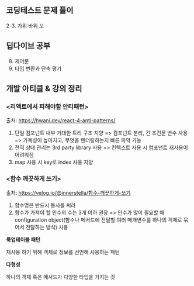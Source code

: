 ## 코딩테스트 문제 풀이

2-3. 가위 바위 보

## 딥다이브 공부

8. 제어문
9. 타입 변환과 단축 평가

## 개발 아티클 & 강의 정리

### <리액트에서 피해야할 안티패턴>

출처: https://hwani.dev/react-4-anti-patterns/

1. 단일 컴포넌트 내부 거대한 트리 구조 지양
   => 컴포넌트 분리, 긴 조건문 변수 사용
   => 가독성이 높아지고, 무엇을 렌더링하는지 빠른 파악 가능
2. 전역 상태 관리는 3rd party library 사용
   => 컨텍스트 사용 시 컴포넌트 재사용이 어려워짐
3. map 사용 시 key로 index 사용 지양

### <함수 깨끗하게 쓰기>

출처: https://velog.io/@innerstella/함수-깨끗하게-쓰기

1. 함수명은 반드시 동사를 써라
2. 함수가 가져야 할 인수의 수는 3개 이하 권장
   => 인수가 많이 필요할 때 configuration object(함수나 메서드에 전달할 여러 매개변수를 하나의 객체로 묶어서 전달하는 방식) 사용

**룩업테이블 패턴**

재사용 하기 위해 객체로 정보를 선언해 사용하는 패턴

**다형성**

하나의 객체 혹은 메서드가 다양한 타입을 가지는 것
